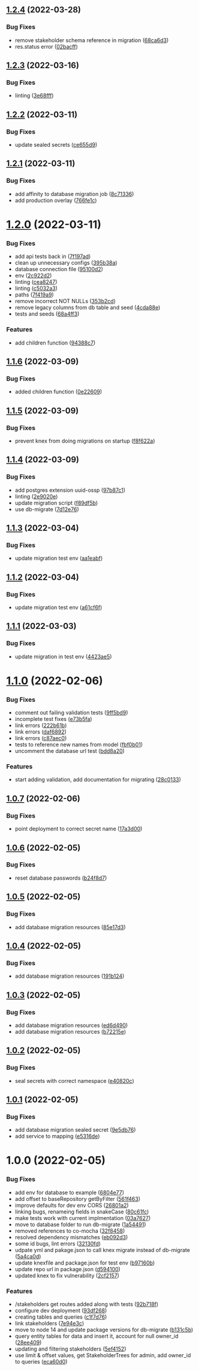 ## [1.2.4](https://github.com/Greenstand/treetracker-stakeholder-api/compare/v1.2.3...v1.2.4) (2022-03-28)


### Bug Fixes

* remove stakeholder schema reference in migration ([68ca6d3](https://github.com/Greenstand/treetracker-stakeholder-api/commit/68ca6d314b9b9bc3e8bc5a226b4a0ed2be476a9a))
* res.status error ([02bacff](https://github.com/Greenstand/treetracker-stakeholder-api/commit/02bacffae491e5a3b51ba4233e08ea07def545a4))

## [1.2.3](https://github.com/Greenstand/treetracker-stakeholder-api/compare/v1.2.2...v1.2.3) (2022-03-16)


### Bug Fixes

* linting ([3e68fff](https://github.com/Greenstand/treetracker-stakeholder-api/commit/3e68fff63084ee2f44842abb5013c5ee7ab88080))

## [1.2.2](https://github.com/Greenstand/treetracker-stakeholder-api/compare/v1.2.1...v1.2.2) (2022-03-11)


### Bug Fixes

* update sealed secrets ([ce655d9](https://github.com/Greenstand/treetracker-stakeholder-api/commit/ce655d95fc03b1bb87dcc02dd2ec85f2833d0411))

## [1.2.1](https://github.com/Greenstand/treetracker-stakeholder-api/compare/v1.2.0...v1.2.1) (2022-03-11)


### Bug Fixes

* add affinity to database migration job ([8c71336](https://github.com/Greenstand/treetracker-stakeholder-api/commit/8c7133699dfec4c5948be59989ccc4ee6ab0fe9d))
* add production overlay ([766fe1c](https://github.com/Greenstand/treetracker-stakeholder-api/commit/766fe1c6ce0de69b4f74afaf34d340c26c223e53))

# [1.2.0](https://github.com/Greenstand/treetracker-stakeholder-api/compare/v1.1.6...v1.2.0) (2022-03-11)


### Bug Fixes

* add api tests back in ([7f197ad](https://github.com/Greenstand/treetracker-stakeholder-api/commit/7f197ad97174d5b9eafab4fad2eff81a9be89fec))
* clean up unnecessary configs ([395b38a](https://github.com/Greenstand/treetracker-stakeholder-api/commit/395b38a9296ccf8a6c39e0872282da086e0a87a6))
* database connection file ([95100d2](https://github.com/Greenstand/treetracker-stakeholder-api/commit/95100d2457de07f4f5158bd1b3e52910dbb2672d))
* env ([2c922d2](https://github.com/Greenstand/treetracker-stakeholder-api/commit/2c922d29dee9a2b0fdbb52202183c3e582552d22))
* linting ([cea8247](https://github.com/Greenstand/treetracker-stakeholder-api/commit/cea824740ff37ee53c3afce7483c942198ca731c))
* linting ([c5032a3](https://github.com/Greenstand/treetracker-stakeholder-api/commit/c5032a3d6e8b0bd1c532e2c8f90a2c070ebab57f))
* paths ([7f419a9](https://github.com/Greenstand/treetracker-stakeholder-api/commit/7f419a9e78eeada67d5f6fc33f62f0dce23a9a95))
* remove incorrect NOT NULLs ([353b2cd](https://github.com/Greenstand/treetracker-stakeholder-api/commit/353b2cda4d855b2340db600e8642f6353621bf27))
* remove legacy columns from db table and seed ([4cda88e](https://github.com/Greenstand/treetracker-stakeholder-api/commit/4cda88ec5e88b0883e68ec1e66286ee183258306))
* tests and seeds ([68a4ff3](https://github.com/Greenstand/treetracker-stakeholder-api/commit/68a4ff37972c6d9610c2064fc8545257f86511a9))


### Features

* add children function ([94388c7](https://github.com/Greenstand/treetracker-stakeholder-api/commit/94388c7387640edc2520275bbfc1c4b3437ffa19))

## [1.1.6](https://github.com/Greenstand/treetracker-stakeholder-api/compare/v1.1.5...v1.1.6) (2022-03-09)


### Bug Fixes

* added children function ([0e22609](https://github.com/Greenstand/treetracker-stakeholder-api/commit/0e226097336bd87734386ee7b4c831720575b2b8))

## [1.1.5](https://github.com/Greenstand/treetracker-stakeholder-api/compare/v1.1.4...v1.1.5) (2022-03-09)


### Bug Fixes

* prevent knex from doing migrations on startup ([f8f622a](https://github.com/Greenstand/treetracker-stakeholder-api/commit/f8f622ac18d3df0889e6ae770d436ae129e2c7c5))

## [1.1.4](https://github.com/Greenstand/treetracker-stakeholder-api/compare/v1.1.3...v1.1.4) (2022-03-09)


### Bug Fixes

* add postgres extension uuid-ossp ([97b87c1](https://github.com/Greenstand/treetracker-stakeholder-api/commit/97b87c15c3ea27dd87124a3f2ede8efe3cac0160))
* linting ([2e9020e](https://github.com/Greenstand/treetracker-stakeholder-api/commit/2e9020e78217ef3b3d0fcab94fe725b8f4999e2c))
* update migration script ([f89df5b](https://github.com/Greenstand/treetracker-stakeholder-api/commit/f89df5b8e95a250b66156a05c042d4083cd57163))
* use db-migrate ([7d12e76](https://github.com/Greenstand/treetracker-stakeholder-api/commit/7d12e76c744d5ff78b4cc9d309ff7dd6f718bdd7))

## [1.1.3](https://github.com/Greenstand/treetracker-stakeholder-api/compare/v1.1.2...v1.1.3) (2022-03-04)


### Bug Fixes

* update migration test env ([aa1eabf](https://github.com/Greenstand/treetracker-stakeholder-api/commit/aa1eabf0ad367ab15cdd57f544b88c840604b315))

## [1.1.2](https://github.com/Greenstand/treetracker-stakeholder-api/compare/v1.1.1...v1.1.2) (2022-03-04)


### Bug Fixes

* update migration test env ([a61cf6f](https://github.com/Greenstand/treetracker-stakeholder-api/commit/a61cf6f0a378ea60f06728ca4c0a5c88b96c637f))

## [1.1.1](https://github.com/Greenstand/treetracker-stakeholder-api/compare/v1.1.0...v1.1.1) (2022-03-03)


### Bug Fixes

* update migration in test env ([4423ae5](https://github.com/Greenstand/treetracker-stakeholder-api/commit/4423ae56bb4aa2098966028ae6de8888d658448e))

# [1.1.0](https://github.com/Greenstand/treetracker-stakeholder-api/compare/v1.0.7...v1.1.0) (2022-02-06)


### Bug Fixes

* comment out failing validation tests ([9ff5bd9](https://github.com/Greenstand/treetracker-stakeholder-api/commit/9ff5bd9d7066b32072be8f62f276869daa430c04))
* incomplete test fixes ([e73b5fa](https://github.com/Greenstand/treetracker-stakeholder-api/commit/e73b5fad335953e411f4f746ed84b08d6321a26d))
* link errors ([222b61b](https://github.com/Greenstand/treetracker-stakeholder-api/commit/222b61b423d313264212a8b468a754dbcba95628))
* link errors ([daf6892](https://github.com/Greenstand/treetracker-stakeholder-api/commit/daf6892aafd37dc98eaac22730ce4ed5a2bb10c5))
* link errors ([c87aec0](https://github.com/Greenstand/treetracker-stakeholder-api/commit/c87aec05470357702501e26344f7b0a4e8c36ae4))
* tests to reference new names from model ([fbf0b01](https://github.com/Greenstand/treetracker-stakeholder-api/commit/fbf0b018db28ff4d7fe9e2b91780eabaec3a5c2b))
* uncomment the database url test ([bdd8a20](https://github.com/Greenstand/treetracker-stakeholder-api/commit/bdd8a207aee7bbc2e3c553548ac30bd1d701e90f))


### Features

* start adding validation, add documentation for migrating ([28c0133](https://github.com/Greenstand/treetracker-stakeholder-api/commit/28c0133f85c083459a7b4a3c17582f5b6e0b5c53))

## [1.0.7](https://github.com/Greenstand/treetracker-stakeholder-api/compare/v1.0.6...v1.0.7) (2022-02-06)


### Bug Fixes

* point deployment to correct secret name ([17a3d00](https://github.com/Greenstand/treetracker-stakeholder-api/commit/17a3d009447eb8495eccac4412a4fed42e8de5b3))

## [1.0.6](https://github.com/Greenstand/treetracker-stakeholder-api/compare/v1.0.5...v1.0.6) (2022-02-05)


### Bug Fixes

* reset database passwords ([b24f8d7](https://github.com/Greenstand/treetracker-stakeholder-api/commit/b24f8d7dc0fd89f15b8dca78d1ce997b92093711))

## [1.0.5](https://github.com/Greenstand/treetracker-stakeholder-api/compare/v1.0.4...v1.0.5) (2022-02-05)


### Bug Fixes

* add database migration resources ([85e17d3](https://github.com/Greenstand/treetracker-stakeholder-api/commit/85e17d38ee931a9e8d54658142bf99c32a9faf87))

## [1.0.4](https://github.com/Greenstand/treetracker-stakeholder-api/compare/v1.0.3...v1.0.4) (2022-02-05)


### Bug Fixes

* add database migration resources ([191b124](https://github.com/Greenstand/treetracker-stakeholder-api/commit/191b124872592eb24a57053c0ada8b667378a570))

## [1.0.3](https://github.com/Greenstand/treetracker-stakeholder-api/compare/v1.0.2...v1.0.3) (2022-02-05)


### Bug Fixes

* add database migration resources ([ed6d490](https://github.com/Greenstand/treetracker-stakeholder-api/commit/ed6d49098591f1c10dd6d1c12905468b6a5e968e))
* add database migration resources ([b72215e](https://github.com/Greenstand/treetracker-stakeholder-api/commit/b72215ee3fbcb45e6d521f670f66238fea121f97))

## [1.0.2](https://github.com/Greenstand/treetracker-stakeholder-api/compare/v1.0.1...v1.0.2) (2022-02-05)


### Bug Fixes

* seal secrets with correct namespace ([e40820c](https://github.com/Greenstand/treetracker-stakeholder-api/commit/e40820c68b445d621e8db133d2625aed1d681162))

## [1.0.1](https://github.com/Greenstand/treetracker-stakeholder-api/compare/v1.0.0...v1.0.1) (2022-02-05)


### Bug Fixes

* add database migration sealed secret ([9e5db76](https://github.com/Greenstand/treetracker-stakeholder-api/commit/9e5db7627428484c0f854b36d5f897d5d12fb41b))
* add service to mapping ([e5316de](https://github.com/Greenstand/treetracker-stakeholder-api/commit/e5316de06b6c0062b73ab3c0a0104ccd9ff9a256))

# 1.0.0 (2022-02-05)


### Bug Fixes

* add env for database to example ([6804e77](https://github.com/Greenstand/treetracker-stakeholder-api/commit/6804e77efd3b464a92559db59bd08925f478fd5c))
* add offset to baseRepository getByFilter ([561f463](https://github.com/Greenstand/treetracker-stakeholder-api/commit/561f463598abc516c7975ab4da21ea3bbe806d9f))
* improve defaults for dev env CORS ([26801a2](https://github.com/Greenstand/treetracker-stakeholder-api/commit/26801a220e0dc6d2557636014301123e8af15e89))
* linking bugs, renameing fields in snakeCase ([80c61fc](https://github.com/Greenstand/treetracker-stakeholder-api/commit/80c61fc0d99f451080442a402d18bcd7c20c6fd4))
* make tests work with current implmentation ([03a7627](https://github.com/Greenstand/treetracker-stakeholder-api/commit/03a7627940c255bd5ce941e4b9dda91493d0f309))
* move to database folder to run db-migrate ([1a54491](https://github.com/Greenstand/treetracker-stakeholder-api/commit/1a544915b7fbfc250a090a0b48f5ab91e4ef0bca))
* removed references to co-mocha ([32f8458](https://github.com/Greenstand/treetracker-stakeholder-api/commit/32f845870ee5262eb426099ef71c2300e2592245))
* resolved dependency mismatches ([eb092d3](https://github.com/Greenstand/treetracker-stakeholder-api/commit/eb092d3431029cb9983736de2d9a36ecca2a693c))
* some id bugs, lint errors ([32130fd](https://github.com/Greenstand/treetracker-stakeholder-api/commit/32130fd073321542494bc97aac431decc75b620f))
* udpate yml and pakage.json to call knex migrate instead of db-migrate ([5a4ca0d](https://github.com/Greenstand/treetracker-stakeholder-api/commit/5a4ca0d9b5a5cf09545dcadc9f1d754b8c151d0c))
* update knexfile and package.json for test env ([b97160b](https://github.com/Greenstand/treetracker-stakeholder-api/commit/b97160b774f3dd3987f5e69fb0c1d2dd7e564b92))
* update repo url in package.json ([d594100](https://github.com/Greenstand/treetracker-stakeholder-api/commit/d594100e861065ec4386a9d063d434ca41f5e473))
* updated knex to fix vulnerability ([2cf2157](https://github.com/Greenstand/treetracker-stakeholder-api/commit/2cf215742a434f292911e9a4e712a7dc1304fd73))


### Features

* /stakeholders get routes added along with tests ([92b718f](https://github.com/Greenstand/treetracker-stakeholder-api/commit/92b718f57de3515039051410b63e7bfa9fe18830))
* configure dev deployment ([93df268](https://github.com/Greenstand/treetracker-stakeholder-api/commit/93df2686309796a5a7a4acb4a6fd67158421f26a))
* creating tables and queries ([c1f7d76](https://github.com/Greenstand/treetracker-stakeholder-api/commit/c1f7d767a78fbd963fcb0674151250258e3e562b))
* link stakeholders ([7e94e3c](https://github.com/Greenstand/treetracker-stakeholder-api/commit/7e94e3c1a977b83c351a3d623d47ad1d15ee6891))
* move to node 14 and update package versions for db-migrate ([b131c5b](https://github.com/Greenstand/treetracker-stakeholder-api/commit/b131c5ba94508ef0ec757bfbc1730624e84597fc))
* query entity tables for data and insert it, account for null owner_id ([28ee409](https://github.com/Greenstand/treetracker-stakeholder-api/commit/28ee4091f40aa455e7262ed196b9a6be05356d4f))
* updating and filtering stakeholders ([5ef4152](https://github.com/Greenstand/treetracker-stakeholder-api/commit/5ef41525def8376652221f0e8561e0158ca31b87))
* use limit & offset values, get StakeholderTrees for admin, add owner_id to queries ([eca60d0](https://github.com/Greenstand/treetracker-stakeholder-api/commit/eca60d0b2921b1b3572fad6a70dce8fc680feb97))
